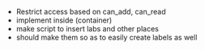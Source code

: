  - Restrict access based on can\_add, can\_read
 - implement inside (container)
 - make script to insert labs and other places
  - should make them so as to easily create labels as well
